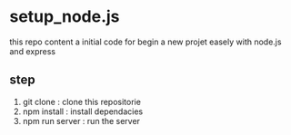 # setup_node.js

this repo content a initial code for begin a new projet easely with  node.js and express

## step

1. git clone       : clone this repositorie
2. npm install     : install dependacies
3. npm run server  : run the server
